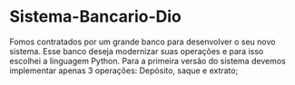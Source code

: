 # Sistema-Bancario-Dio
Fomos contratados por um grande banco para desenvolver o seu novo sistema. Esse banco deseja modernizar suas operações e para isso escolhei a linguagem Python. Para a primeira versão do sistema devemos implementar apenas 3 operações: Depósito, saque e extrato;
